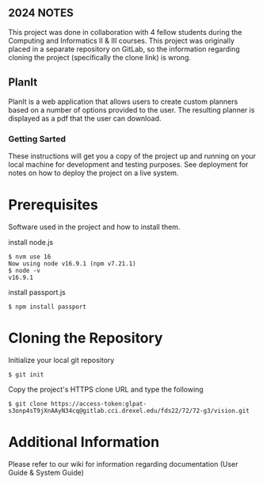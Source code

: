 ## 2024 NOTES
This project was done in collaboration with 4 fellow students during the Computing and Informatics II & III courses. This project was originally placed in a separate repository on GitLab, so the information regarding cloning the project (specifically the clone link) is wrong.

## PlanIt
PlanIt is a web application that allows users to create custom planners based on a number of options provided to the user. The resulting planner is displayed as a pdf that the user can download.

### Getting Sarted 
These instructions will get you a copy of the project up and running on your local machine for development and testing purposes. See deployment for notes on how to deploy the project on a live system.

# Prerequisites 
Software used in the project and how to install them.

install node.js

    $ nvm use 16
    Now using node v16.9.1 (npm v7.21.1)
    $ node -v
    v16.9.1

install passport.js

    $ npm install passport


# Cloning the Repository

Initialize your local git repository 

    $ git init 

Copy the project's HTTPS clone URL and type the following
    
    $ git clone https://access-token:glpat-s3onp4sT9jXnAAyN34cq@gitlab.cci.drexel.edu/fds22/72/72-g3/vision.git




# Additional Information

Please refer to our wiki for information regarding documentation (User Guide & System Guide)

